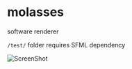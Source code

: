 molasses
========

software renderer

`/test/` folder requires SFML dependency

![ScreenShot](https://raw.github.com/jpreiss/molasses/master/molasses.png)
